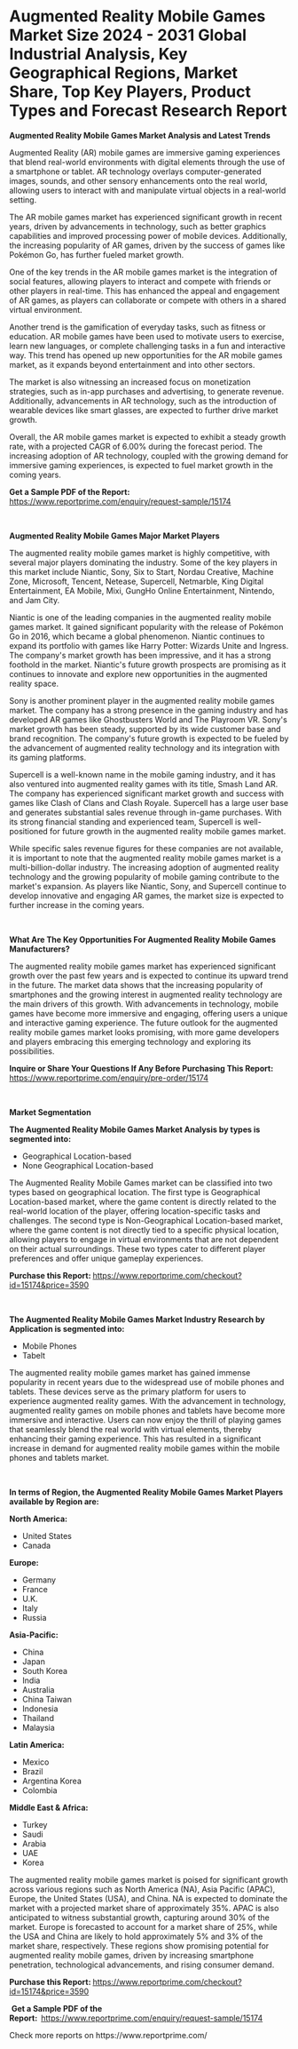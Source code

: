 <p><h1>Augmented Reality Mobile Games Market Size 2024 - 2031 Global Industrial Analysis, Key Geographical Regions, Market Share, Top Key Players, Product Types and Forecast Research Report</h1></p><p><strong>Augmented Reality Mobile Games Market Analysis and Latest Trends</strong></p>
<p><p>Augmented Reality (AR) mobile games are immersive gaming experiences that blend real-world environments with digital elements through the use of a smartphone or tablet. AR technology overlays computer-generated images, sounds, and other sensory enhancements onto the real world, allowing users to interact with and manipulate virtual objects in a real-world setting.</p><p>The AR mobile games market has experienced significant growth in recent years, driven by advancements in technology, such as better graphics capabilities and improved processing power of mobile devices. Additionally, the increasing popularity of AR games, driven by the success of games like Pokémon Go, has further fueled market growth.</p><p>One of the key trends in the AR mobile games market is the integration of social features, allowing players to interact and compete with friends or other players in real-time. This has enhanced the appeal and engagement of AR games, as players can collaborate or compete with others in a shared virtual environment.</p><p>Another trend is the gamification of everyday tasks, such as fitness or education. AR mobile games have been used to motivate users to exercise, learn new languages, or complete challenging tasks in a fun and interactive way. This trend has opened up new opportunities for the AR mobile games market, as it expands beyond entertainment and into other sectors.</p><p>The market is also witnessing an increased focus on monetization strategies, such as in-app purchases and advertising, to generate revenue. Additionally, advancements in AR technology, such as the introduction of wearable devices like smart glasses, are expected to further drive market growth.</p><p>Overall, the AR mobile games market is expected to exhibit a steady growth rate, with a projected CAGR of 6.00% during the forecast period. The increasing adoption of AR technology, coupled with the growing demand for immersive gaming experiences, is expected to fuel market growth in the coming years.</p></p>
<p><strong>Get a Sample PDF of the Report:&nbsp;</strong> <a href="https://www.reportprime.com/enquiry/request-sample/15174">https://www.reportprime.com/enquiry/request-sample/15174</a></p>
<p>&nbsp;</p>
<p><strong>Augmented Reality Mobile Games Major Market Players</strong></p>
<p><p>The augmented reality mobile games market is highly competitive, with several major players dominating the industry. Some of the key players in this market include Niantic, Sony, Six to Start, Nordau Creative, Machine Zone, Microsoft, Tencent, Netease, Supercell, Netmarble, King Digital Entertainment, EA Mobile, Mixi, GungHo Online Entertainment, Nintendo, and Jam City.</p><p>Niantic is one of the leading companies in the augmented reality mobile games market. It gained significant popularity with the release of Pokémon Go in 2016, which became a global phenomenon. Niantic continues to expand its portfolio with games like Harry Potter: Wizards Unite and Ingress. The company's market growth has been impressive, and it has a strong foothold in the market. Niantic's future growth prospects are promising as it continues to innovate and explore new opportunities in the augmented reality space.</p><p>Sony is another prominent player in the augmented reality mobile games market. The company has a strong presence in the gaming industry and has developed AR games like Ghostbusters World and The Playroom VR. Sony's market growth has been steady, supported by its wide customer base and brand recognition. The company's future growth is expected to be fueled by the advancement of augmented reality technology and its integration with its gaming platforms.</p><p>Supercell is a well-known name in the mobile gaming industry, and it has also ventured into augmented reality games with its title, Smash Land AR. The company has experienced significant market growth and success with games like Clash of Clans and Clash Royale. Supercell has a large user base and generates substantial sales revenue through in-game purchases. With its strong financial standing and experienced team, Supercell is well-positioned for future growth in the augmented reality mobile games market.</p><p>While specific sales revenue figures for these companies are not available, it is important to note that the augmented reality mobile games market is a multi-billion-dollar industry. The increasing adoption of augmented reality technology and the growing popularity of mobile gaming contribute to the market's expansion. As players like Niantic, Sony, and Supercell continue to develop innovative and engaging AR games, the market size is expected to further increase in the coming years.</p></p>
<p>&nbsp;</p>
<p><strong>What Are The Key Opportunities For Augmented Reality Mobile Games Manufacturers?</strong></p>
<p><p>The augmented reality mobile games market has experienced significant growth over the past few years and is expected to continue its upward trend in the future. The market data shows that the increasing popularity of smartphones and the growing interest in augmented reality technology are the main drivers of this growth. With advancements in technology, mobile games have become more immersive and engaging, offering users a unique and interactive gaming experience. The future outlook for the augmented reality mobile games market looks promising, with more game developers and players embracing this emerging technology and exploring its possibilities.</p></p>
<p><strong>Inquire or Share Your Questions If Any Before Purchasing This Report:</strong> <a href="https://www.reportprime.com/enquiry/pre-order/15174">https://www.reportprime.com/enquiry/pre-order/15174</a></p>
<p>&nbsp;</p>
<p><strong>Market Segmentation</strong></p>
<p><strong>The Augmented Reality Mobile Games Market Analysis by types is segmented into:</strong></p>
<p><ul><li>Geographical Location-based</li><li>None Geographical Location-based</li></ul></p>
<p><p>The Augmented Reality Mobile Games market can be classified into two types based on geographical location. The first type is Geographical Location-based market, where the game content is directly related to the real-world location of the player, offering location-specific tasks and challenges. The second type is Non-Geographical Location-based market, where the game content is not directly tied to a specific physical location, allowing players to engage in virtual environments that are not dependent on their actual surroundings. These two types cater to different player preferences and offer unique gameplay experiences.</p></p>
<p><strong>Purchase this Report:&nbsp;</strong><a href="https://www.reportprime.com/checkout?id=15174&price=3590">https://www.reportprime.com/checkout?id=15174&price=3590</a></p>
<p>&nbsp;</p>
<p><strong>The Augmented Reality Mobile Games Market Industry Research by Application is segmented into:</strong></p>
<p><ul><li>Mobile Phones</li><li>Tabelt</li></ul></p>
<p><p>The augmented reality mobile games market has gained immense popularity in recent years due to the widespread use of mobile phones and tablets. These devices serve as the primary platform for users to experience augmented reality games. With the advancement in technology, augmented reality games on mobile phones and tablets have become more immersive and interactive. Users can now enjoy the thrill of playing games that seamlessly blend the real world with virtual elements, thereby enhancing their gaming experience. This has resulted in a significant increase in demand for augmented reality mobile games within the mobile phones and tablets market.</p></p>
<p>&nbsp;</p>
<p><strong>In terms of Region, the Augmented Reality Mobile Games Market Players available by Region are:</strong></p>
<p>
    <p> <strong> North America: </strong>
        <ul>
            <li>United States</li>
            <li>Canada</li>
        </ul>
        </p> 
    <p> <strong> Europe: </strong>
        <ul>
            <li>Germany</li>
            <li>France</li>
            <li>U.K.</li>
            <li>Italy</li>
            <li>Russia</li>
        </ul>
        </p> 
    <p> <strong> Asia-Pacific: </strong>
        <ul>
            <li>China</li>
            <li>Japan</li>
            <li>South Korea</li>
            <li>India</li>
            <li>Australia</li>
            <li>China Taiwan</li>
            <li>Indonesia</li>
            <li>Thailand</li>
            <li>Malaysia</li>
        </ul>
        </p> 
    <p> <strong> Latin America: </strong>
        <ul>
            <li>Mexico</li>
            <li>Brazil</li>
            <li>Argentina Korea</li>
            <li>Colombia</li>
        </ul>
        </p> 
    <p> <strong> Middle East & Africa: </strong>
        <ul>
            <li>Turkey</li>
            <li>Saudi</li>
            <li>Arabia</li>
            <li>UAE</li>
            <li>Korea</li>
        </ul>
    </p>
    </p>
<p><p>The augmented reality mobile games market is poised for significant growth across various regions such as North America (NA), Asia Pacific (APAC), Europe, the United States (USA), and China. NA is expected to dominate the market with a projected market share of approximately 35%. APAC is also anticipated to witness substantial growth, capturing around 30% of the market. Europe is forecasted to account for a market share of 25%, while the USA and China are likely to hold approximately 5% and 3% of the market share, respectively. These regions show promising potential for augmented reality mobile games, driven by increasing smartphone penetration, technological advancements, and rising consumer demand.</p></p>
<p><strong>Purchase this Report: </strong><a href="https://www.reportprime.com/checkout?id=15174&price=3590">https://www.reportprime.com/checkout?id=15174&price=3590</a></p>
<p>&nbsp;<strong>Get a Sample PDF of the Report:&nbsp;&nbsp;</strong><a href="https://www.reportprime.com/enquiry/request-sample/15174">https://www.reportprime.com/enquiry/request-sample/15174</a></p>
<p><strong></strong></p>
<p>Check more reports on https://www.reportprime.com/</p>